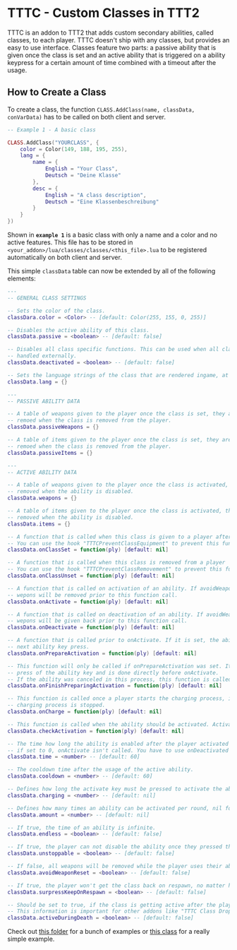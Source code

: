 # TTTC - Custom Classes in TTT2

TTTC is an addon to TTT2 that adds custom secondary abilities, called classes, to each player. TTTC doesn't ship with any classes, but provides an easy to use interface. Classes feature two parts: a passive ability that is given once the class is set and an active ability that is triggered on a ability keypress for a certain amount of time combined with a timeout after the usage.

## How to Create a Class

To create a class, the function `CLASS.AddClass(name, classData, conVarData)` has to be called on both client and server.

```lua
-- Example 1 - A basic class

CLASS.AddClass("YOURCLASS", {
    color = Color(149, 188, 195, 255),
    lang = {
        name = {
            English = "Your Class",
            Deutsch = "Deine Klasse"
        },
        desc = {
            English = "A class description",
            Deutsch = "Eine Klassenbeschreibung"
        }
    }
})
```

Shown in **`example 1`** is a basic class with only a name and a color and no active features. This file has to be stored in `<your_addon>/lua/classes/classes/<this_file>.lua` to be registered automatically on both client and server.

This simple `classData` table can now be extended by all of the following elements:

```lua
---
-- GENERAL CLASS SETTINGS

-- Sets the color of the class.
classDara.color = <Color> -- [default: Color(255, 155, 0, 255)]

-- Disables the active ability of this class.
classData.passive = <boolean> -- [default: false]

-- Disables all class specific functions. This can be used when all class related things should be
-- handled externally.
classData.deactivated = <boolean> -- [default: false]

-- Sets the language strings of the class that are rendered ingame, at least the name should be set.
classData.lang = {}

---
-- PASSIVE ABILITY DATA

-- A table of weapons given to the player once the class is set, they are automatically
-- remoed when the class is removed from the player.
classData.passiveWeapons = {}

-- A table of items given to the player once the class is set, they are automatically
-- remoed when the class is removed from the player.
classData.passiveItems = {}

---
-- ACTIVE ABILITY DATA

-- A table of weapons given to the player once the class is activated, they are automatically
-- removed when the ability is disabled.
classData.weapons = {}

-- A table of items given to the player once the class is activated, they are automatically
-- removed when the ability is disabled.
classData.items = {}

-- A function that is called when this class is given to a player after class change or on respawn
-- You can use the hook "TTTCPreventClassEquipment" to prevent this function & equipment hand-out to happen
classData.onClassSet = function(ply) [default: nil]

-- A function that is called when this class is removed from a player
-- You can use the hook "TTTCPreventClassRemovement" to prevent this function & equipment removement to happen
classData.onClassUnset = function(ply) [default: nil]

-- A function that is called on activation of an ability. If avoidWeaponReset is equal to false
-- wepons will be removed prior to this function call.
classData.onActivate = function(ply) [default: nil]

-- A function that is called on deactivation of an ability. If avoidWeaponReset is equal to false
-- wepons will be given back prior to this function call.
classData.onDeactivate = function(ply) [default: nil]

-- A function that is called prior to onActivate. If it is set, the ability will be activated on the
-- next ability key press.
classData.onPrepareActivation = function(ply) [default: nil]

-- This function will only be called if onPrepareActivation was set. It is called on the second
-- press of the ability key and is done directly before onActivate.
-- If the ability was canceled in this process, this function is called prior to onDeactivate.
classData.onFinishPreparingActivation = function(ply) [default: nil]

-- This function is called once a player starts the charging process, if returned nil or false, the
-- charging process is stopped.
classData.onCharge = function(ply) [default: nil]

-- This function is called when the ability should be activated. Activation fails if returned nil or false.
classData.checkActivation = function(ply) [default: nil]

-- The time how long the ability is enabled after the player activated it
-- if set to 0, onActivate isn't called. You have to use onDeactivated in this case.
classData.time = <number> -- [default: 60]

-- The cooldown time after the usage of the active ability.
classData.cooldown = <number> -- [default: 60]

-- Defines how long the activate key must be pressed to activate the ability, nil for instant.
classData.charging = <number> -- [default: nil]

-- Defines how many times an ability can be activated per round, nil for infinite times.
classData.amount = <number> -- [default: nil]

-- If true, the time of an ability is infinite.
classData.endless = <boolean> -- [default: false]

-- If true, the player can not disable the ability once they pressed the ability key.
classData.unstoppable = <boolean> -- [default: false]

-- If false, all weapons will be removed while the player uses their ability.
classData.avoidWeaponReset = <boolean> -- [default: false]

-- If true, the player won't get the class back on respawn, no matter how the ConVar "ttt_classes_keep_on_respawn" is set
classData.surpressKeepOnRespawn = <boolean> -- [default: false]

-- Should be set to true, if the class is getting active after the players death and should not get removed after death. 
-- This information is important for other addons like "TTTC Class Dropper"
classData.activeDuringDeath = <boolean> -- [default: false]
```

Check out [this folder](https://github.com/TTT-2/ttt2h-pack-default/tree/master/lua/classes/classes) for a bunch of examples or [this class](https://github.com/TTT-2/tttc-class_shooter/blob/master/lua/classes/classes/class_shooter.lua) for a really simple example.
